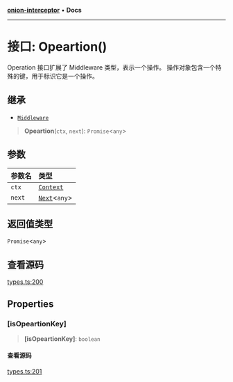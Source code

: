 [**onion-interceptor**](../README.md) • **Docs**

***

# 接口: Opeartion()

Operation 接口扩展了 Middleware 类型，表示一个操作。
操作对象包含一个特殊的键，用于标识它是一个操作。

## 继承

- [`Middleware`](Middleware.md)

> **Opeartion**(`ctx`, `next`): `Promise`\<`any`\>

## 参数

| 参数名 | 类型 |
| :------ | :------ |
| `ctx` | [`Context`](Context.md) |
| `next` | [`Next`](Next.md)\<`any`\> |

## 返回值类型

`Promise`\<`any`\>

## 查看源码

[types.ts:200](https://github.com/coverjs/onion-interceptor/blob/d48ad023f73534829e47c23c8616819619efd619/packages/core/src/types.ts#L200)

## Properties

### \[isOpeartionKey\]

> **\[isOpeartionKey\]**: `boolean`

#### 查看源码

[types.ts:201](https://github.com/coverjs/onion-interceptor/blob/d48ad023f73534829e47c23c8616819619efd619/packages/core/src/types.ts#L201)
